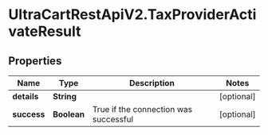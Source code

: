 # UltraCartRestApiV2.TaxProviderActivateResult

## Properties
Name | Type | Description | Notes
------------ | ------------- | ------------- | -------------
**details** | **String** |  | [optional] 
**success** | **Boolean** | True if the connection was successful | [optional] 


